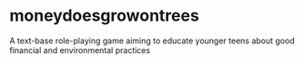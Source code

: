 # moneydoesgrowontrees
A text-base role-playing game aiming to educate younger teens about good financial and environmental practices
